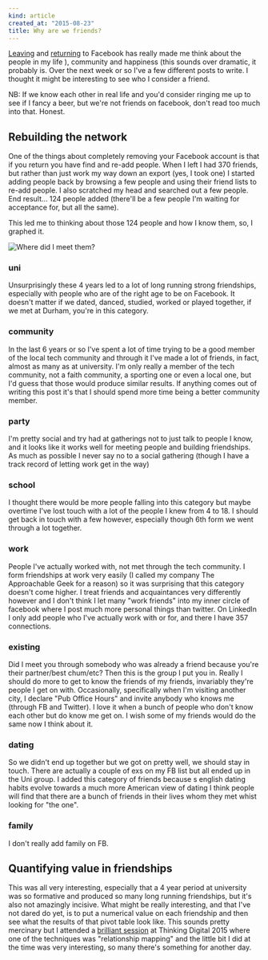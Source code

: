 ```yaml
---
kind: article
created_at: "2015-08-23"
title: Why are we friends?
---
```

[Leaving](/on-leaving-facebook/) and [returning](/returning-to-facebook/) to Facebook has really made me think about the people in my life ), community and happiness (this sounds over dramatic, it probably is.  Over the next week or so I've a few different posts to write.  I thought it might be interesting to see who I consider a friend.

NB: If we know each other in real life and you'd consider ringing me up to see if I fancy a beer, but we're not friends on facebook, don't read too much into that.  Honest.

## Rebuilding the network
One of the things about completely removing your Facebook account is that if you return you have find and re-add people.  When I left I had 370 friends, but rather than just work my way down an export (yes, I took one) I started adding people back by browsing a few people and using their friend lists to re-add people.  I also scratched my head and searched out a few people.  End result... 124 people added (there'll be a few people I'm waiting for acceptance for, but all the same).

This led me to thinking about those 124 people and how I know them, so, I graphed it.

![Where did I meet them?](/_assets/images/post_content/facebook_friends.png "Where did I meet you?")

### uni

Unsurprisingly these 4 years led to a lot of long running strong friendships, especially with people who are of the right age to be on Facebook.  It doesn't matter if we dated, danced, studied, worked or played together, if we met at Durham, you're in this category.

### community

In the last 6 years or so I've spent a lot of time trying to be a good member of the local tech community and through it I've made a lot of friends, in fact, almost as many as at university.  I'm only really a member of the tech community, not a faith community, a sporting one or even a local one, but I'd guess that those would produce similar results.  If anything comes out of writing this post it's that I should spend more time being a better community member.

### party

I'm pretty social and try had at gatherings not to just talk to people I know, and it looks like it works well for meeting people and building friendships.  As much as possible I never say no to a social gathering (though I have a track record of letting work get in the way)

### school

I thought there would be more people falling into this category but maybe overtime I've lost touch with a lot of the people I knew from 4 to 18.  I should get back in touch with a few however, especially though 6th form we went through a lot together.

### work

People I've actually worked with, not met through the tech community.  I form friendships at work very easily (I called my company The Approachable Geek for a reason) so it was surprising that this category doesn't come higher.  I treat friends and acquaintances very differently however and I don't think I let many "work friends" into my inner circle of facebook where I post much more personal things than twitter.  On LinkedIn I only add people who I've actually work with or for, and there I have 357 connections.

### existing

Did I meet you through somebody who was already a friend because you're their partner/best chum/etc?  Then this is the group I put you in.  Really I should do more to get to know the friends of my  friends, invariably they're people I get on with.  Occasionally, specifically when I'm visiting another city, I declare "Pub Office Hours" and invite anybody who knows me (through FB and Twitter).  I love it when a bunch of people who don't know each other but do know me get on.  I wish some of my friends would do the same now I think about it.
 
### dating

So we didn't end up together but we got on pretty well, we should stay in touch.  There are actually a couple of exs on my FB list but all ended up in the Uni group.  I added this category of friends because s english dating habits evolve towards a much more American view of dating I think people will find that there are a bunch of friends in their lives whom they met whist looking for "the one".

### family

I don't really add family on FB.

## Quantifying value in friendships

This was all very interesting, especially that a 4 year period at university was so formative and produced so many long running friendships, but it's also not amazingly incisive.  What might be really interesting, and that I've not dared do yet, is to put a numerical value on each friendship and then see what the results of that pivot table look like.  This sounds pretty mercinary but I attended a [brilliant session](http://www.thinkingdigital.co.uk/workshops/increasing-your-personal-impact/) at Thinking Digital 2015 where one of the techniques was "relationship mapping" and the little bit I did at the time was very interesting, so many there's something for another day.

